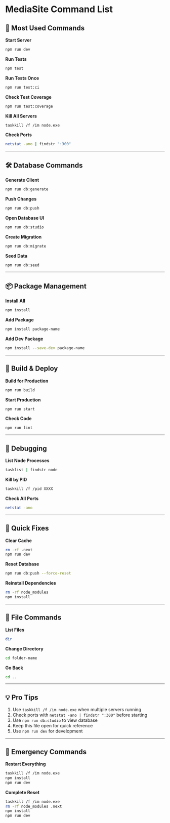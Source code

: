 # MediaSite Command List

## 🚀 Most Used Commands

**Start Server**
```bash
npm run dev
```

**Run Tests**
```bash
npm test
```

**Run Tests Once**
```bash
npm run test:ci
```

**Check Test Coverage**
```bash
npm run test:coverage
```

**Kill All Servers**
```bash
taskkill /f /im node.exe
```

**Check Ports**
```bash
netstat -ano | findstr ":300"
```

---

## 🛠️ Database Commands

**Generate Client**
```bash
npm run db:generate
```

**Push Changes**
```bash
npm run db:push
```

**Open Database UI**
```bash
npm run db:studio
```

**Create Migration**
```bash
npm run db:migrate
```

**Seed Data**
```bash
npm run db:seed
```

---

## 📦 Package Management

**Install All**
```bash
npm install
```

**Add Package**
```bash
npm install package-name
```

**Add Dev Package**
```bash
npm install --save-dev package-name
```

---

## 🔧 Build & Deploy

**Build for Production**
```bash
npm run build
```

**Start Production**
```bash
npm run start
```

**Check Code**
```bash
npm run lint
```

---

## 🐛 Debugging

**List Node Processes**
```bash
tasklist | findstr node
```

**Kill by PID**
```bash
taskkill /f /pid XXXX
```

**Check All Ports**
```bash
netstat -ano
```

---

## 🔄 Quick Fixes

**Clear Cache**
```bash
rm -rf .next
npm run dev
```

**Reset Database**
```bash
npm run db:push --force-reset
```

**Reinstall Dependencies**
```bash
rm -rf node_modules
npm install
```

---

## 📁 File Commands

**List Files**
```bash
dir
```

**Change Directory**
```bash
cd folder-name
```

**Go Back**
```bash
cd ..
```

---

## 💡 Pro Tips

1. Use `taskkill /f /im node.exe` when multiple servers running
2. Check ports with `netstat -ano | findstr ":300"` before starting
3. Use `npm run db:studio` to view database
4. Keep this file open for quick reference
5. Use `npm run dev` for development

---

## 🚨 Emergency Commands

**Restart Everything**
```bash
taskkill /f /im node.exe
npm install
npm run dev
```

**Complete Reset**
```bash
taskkill /f /im node.exe
rm -rf node_modules .next
npm install
npm run dev
``` 